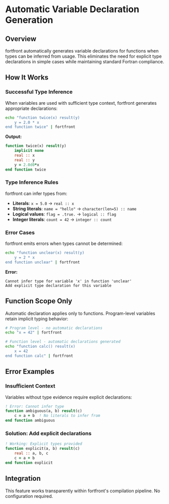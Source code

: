 # Automatic Variable Declaration Generation

## Overview

fortfront automatically generates variable declarations for functions when types can be inferred from usage. This eliminates the need for explicit type declarations in simple cases while maintaining standard Fortran compliance.

## How It Works

### Successful Type Inference

When variables are used with sufficient type context, fortfront generates appropriate declarations:

```bash
echo "function twice(x) result(y)
    y = 2.0 * x
end function twice" | fortfront
```

**Output:**
```fortran
function twice(x) result(y)
    implicit none
    real :: x
    real :: y
    y = 2.0d0*x
end function twice
```

### Type Inference Rules

fortfront can infer types from:

- **Literals**: `x = 5.0` → `real :: x`
- **String literals**: `name = "hello"` → `character(len=5) :: name`
- **Logical values**: `flag = .true.` → `logical :: flag`
- **Integer literals**: `count = 42` → `integer :: count`

### Error Cases

fortfront emits errors when types cannot be determined:

```bash
echo "function unclear(x) result(y)
    y = 2 * x
end function unclear" | fortfront
```

**Error:**
```
Cannot infer type for variable 'x' in function 'unclear'
Add explicit type declaration for this variable
```

## Function Scope Only

Automatic declaration applies only to functions. Program-level variables retain implicit typing behavior:

```bash
# Program level - no automatic declarations
echo "x = 42" | fortfront
```

```bash
# Function level - automatic declarations generated
echo "function calc() result(x)
    x = 42
end function calc" | fortfront
```

## Error Examples

### Insufficient Context

Variables without type evidence require explicit declarations:

```fortran
! Error: Cannot infer type
function ambiguous(a, b) result(c)
    c = a + b  ! No literals to infer from
end function ambiguous
```

### Solution: Add explicit declarations

```fortran
! Working: Explicit types provided
function explicit(a, b) result(c)
    real :: a, b, c
    c = a + b
end function explicit
```

## Integration

This feature works transparently within fortfront's compilation pipeline. No configuration required.